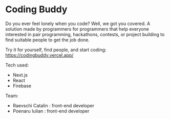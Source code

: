 # Coding Buddy

Do you ever feel lonely when you code? Well, we got you covered. A solution made by programmers for programmers that help everyone interested in pair programming, hackathons, contests, or project building to find suitable people to get the job done. 

Try it for yourself, find people, and start coding: https://codingbuddy.vercel.app/

Tech used:

- Next.js
- React
- Firebase

Team:

- Raevschi Catalin : front-end developer
- Poenaru Iulian : front-end developer
